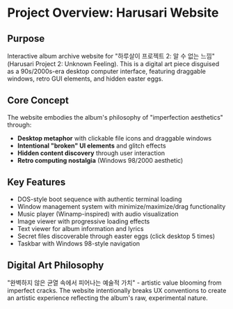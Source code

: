 # Project Overview: Harusari Website

## Purpose
Interactive album archive website for "하루살이 프로젝트 2: 알 수 없는 느낌" (Harusari Project 2: Unknown Feeling). This is a digital art piece disguised as a 90s/2000s-era desktop computer interface, featuring draggable windows, retro GUI elements, and hidden easter eggs.

## Core Concept
The website embodies the album's philosophy of "imperfection aesthetics" through:
- **Desktop metaphor** with clickable file icons and draggable windows
- **Intentional "broken" UI elements** and glitch effects
- **Hidden content discovery** through user interaction
- **Retro computing nostalgia** (Windows 98/2000 aesthetic)

## Key Features
- DOS-style boot sequence with authentic terminal loading
- Window management system with minimize/maximize/drag functionality
- Music player (Winamp-inspired) with audio visualization
- Image viewer with progressive loading effects
- Text viewer for album information and lyrics
- Secret files discoverable through easter eggs (click desktop 5 times)
- Taskbar with Windows 98-style navigation

## Digital Art Philosophy
"완벽하지 않은 균열 속에서 피어나는 예술적 가치" - artistic value blooming from imperfect cracks. The website intentionally breaks UX conventions to create an artistic experience reflecting the album's raw, experimental nature.